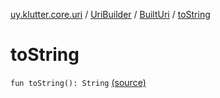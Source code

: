 [uy.klutter.core.uri](../../index.md) / [UriBuilder](../index.md) / [BuiltUri](index.md) / [toString](.)


# toString
<code>fun toString(): String</code> [(source)](https://github.com/kohesive/klutter/blob/master/core-jdk6/src/main/kotlin/uy/klutter/core/uri/UriBuilder.kt#L288)<br/>

